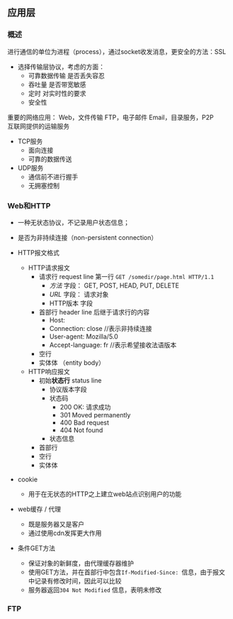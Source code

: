 ## 应用层
### 概述
进行通信的单位为进程（process），通过socket收发消息，更安全的方法：SSL  
- 选择传输层协议，考虑的方面：  
    - 可靠数据传输    是否丢失容忍
    - 吞吐量   是否带宽敏感
    - 定时    对实时性的要求
    - 安全性  

重要的网络应用：    Web，文件传输 FTP，电子邮件 Email，目录服务，P2P  
互联网提供的运输服务
- TCP服务
  - 面向连接
  - 可靠的数据传送
- UDP服务
  - 通信前不进行握手
  - 无拥塞控制

### Web和HTTP
- 一种无状态协议，不记录用户状态信息；
- 是否为非持续连接（non-persistent connection）
- HTTP报文格式
  - HTTP请求报文
    - 请求行 request line 第一行 `GET /somedir/page.html HTTP/1.1`
      - *方法* 字段： GET, POST, HEAD, PUT, DELETE
      - *URL* 字段： 请求对象
      - HTTP版本 字段
    - 首部行 header line 后继于请求行的内容
      - Host: 
      - Connection: close   //表示非持续连接
      - User-agent: Mozilla/5.0
      - Accept-language: fr        //表示希望接收法语版本
    - 空行
    - 实体体 （entity body）
  - HTTP响应报文
    - 初始**状态行** status line 
      - 协议版本字段
      - 状态码 
        - 200    OK: 请求成功
        - 301    Moved permanently
        - 400    Bad request
        - 404    Not found
      - 状态信息
    - 首部行
    - 空行
    - 实体体

- cookie
  - 用于在无状态的HTTP之上建立web站点识别用户的功能

- web缓存 / 代理
  - 既是服务器又是客户
  - 通过使用cdn发挥更大作用

- 条件GET方法
  - 保证对象的新鲜度，由代理缓存器维护
  - 使用GET方法，并在首部行中包含`If-Modified-Since: `信息，由于报文中记录有修改时间，因此可以比较
  - 服务器返回`304 Not Modified` 信息，表明未修改

### FTP